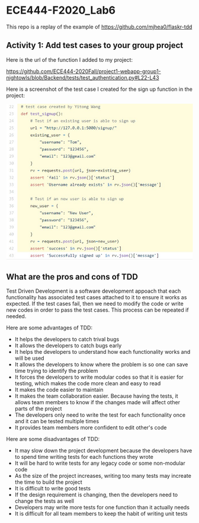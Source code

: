 # ECE444-F2020_Lab6
This repo is a replay of the example of https://github.com/mjhea0/flaskr-tdd

## Activity 1: Add test cases to your group project
Here is the url of the function I added to my project:  

https://github.com/ECE444-2020Fall/project1-webapp-group1-nightowls/blob/Backend/tests/test_authentication.py#L22-L43

Here is a screenshot of the test case I created for the sign up function in the project:  

![alt text](image/Screenshot_5.jpg)

## What are the pros and cons of TDD
Test Driven Development is a software development appoach that each functionality has associated test cases attached to it to ensure it works as expected. If the test cases fail, then we need to modify the code or write new codes in order to pass the test cases. This process can be repeated if needed.

Here are some advantages of TDD:
* It helps the developers to catch trival bugs
* It allows the developers to catch bugs early
* It helps the developers to understand how each functionality works and will be used
* It allows the developers to know where the problem is so one can save time trying to identify the problem
* It forces the developers to write modular codes so that it is easier for testing, which makes the code more clean and easy to read
* It makes the code easier to maintain
* It makes the team collaboration easier. Because having the tests, it allows team members to know if the changes made will affect other parts of the project
* The developers only need to write the test for each functionality once and it can be tested multiple times
* It provides team members more confident to edit other's code

Here are some disadvantages of TDD:
* It may slow down the project development because the developers have to spend time writing tests for each functions they wrote
* It will be hard to write tests for any legacy code or some non-modular code
* As the size of the project increases, writing too many tests may increate the time to build the project
* It is difficult to write good tests
* If the design requirement is changing, then the developers need to change the tests as well
* Developers may write more tests for one function than it actually needs
* It is difficult for all team members to keep the habit of writing unit tests
